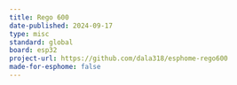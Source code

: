 ```yaml
---
title: Rego 600
date-published: 2024-09-17
type: misc
standard: global
board: esp32
project-url: https://github.com/dala318/esphome-rego600
made-for-esphome: false
---
```

